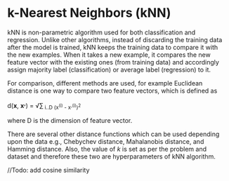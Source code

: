 # k-Nearest Neighbors (kNN)

kNN is non-parametric algorithm used for both classification and regression. Unlike other algorithms, instead of discarding the training data after the model is trained, kNN keeps the training data to compare it with the new examples. When it takes a new example, it compares the new feature vector with the existing ones (from training data) and accordingly assign majority label (classification) or average label (regression) to it. 

For comparison, different methods are used, for example Euclidean distance is one way to compare two feature vectors, which is defined as

d(**x**, **x<sup>,</sup>**) = √∑<sub> i..D (x<sup>(i)</sup> - x<sup>,(i)</sup>)<sup>2</sup>

where D is the dimension of feature vector.

There are several other distance functions which can be used depending upon the data e.g., Chebychev distance, Mahalanobis distance, and Hamming distance. Also, the value of *k* is set as per the problem and dataset and therefore these two are hyperparameters of kNN algorithm.

//Todo: add cosine similarity